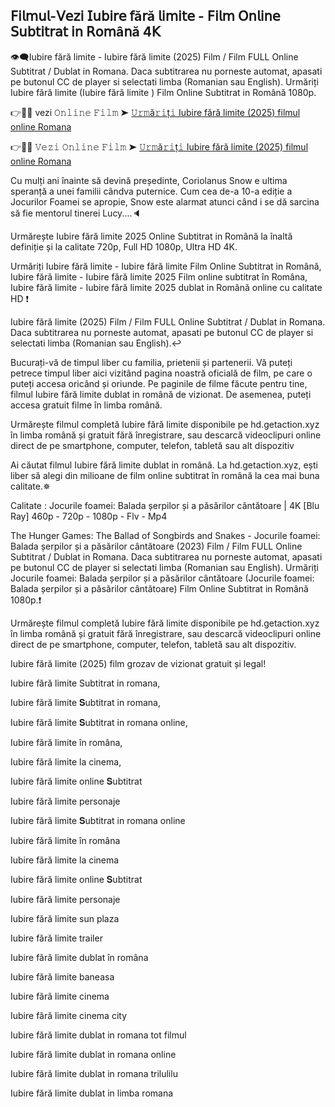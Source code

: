 ## 𝖥𝗂𝗅𝗆𝗎𝗅-𝖵𝖾𝗓𝗂 𝖨𝗎𝖻𝗂𝗋𝖾 𝖿ă𝗋ă 𝗅𝗂𝗆𝗂𝗍𝖾 - 𝖥𝗂𝗅𝗆 𝖮𝗇𝗅𝗂𝗇𝖾 𝖲𝗎𝖻𝗍𝗂𝗍𝗋𝖺𝗍 𝗂𝗇 𝖱𝗈𝗆â𝗇ă 4𝖪

👁‍🗨Iubire fără limite - Iubire fără limite (2025) Film / Film FULL Online Subtitrat / Dublat in Romana. Daca subtitrarea nu porneste automat, apasati pe butonul CC de player si selectati limba (Romanian sau English). Urmăriți Iubire fără limite (Iubire fără limite ) Film Online Subtitrat in Română 1080p.

👉📌✅ vezi 𝙾𝚗𝚕𝚒𝚗𝚎 𝙵𝚒𝚕𝚖 ➤ [𝚄𝚛𝚖ă𝚛𝚒ț𝚒 Iubire fără limite (2025) filmul online Romana](https://tinyurl.com/sd4u4ayx)

👉📌✅ 𝚅𝚎𝚣𝚒 𝙾𝚗𝚕𝚒𝚗𝚎 𝙵𝚒𝚕𝚖 ➤ [𝚄𝚛𝚖ă𝚛𝚒ț𝚒 Iubire fără limite (2025) filmul online Romana](https://tinyurl.com/sd4u4ayx)

Cu mulți ani înainte să devină președinte, Coriolanus Snow e ultima speranță a unei familii cândva puternice. Cum cea de-a 10-a ediție a Jocurilor Foamei se apropie, Snow este alarmat atunci când i se dă sarcina să fie mentorul tinerei Lucy....🔈

Urmărește Iubire fără limite 2025 Online Subtitrat in Română la înaltă definiție și la calitate 720p, Full HD 1080p, Ultra HD 4K.

Urmăriți Iubire fără limite - Iubire fără limite Film Online Subtitrat in Română, Iubire fără limite - Iubire fără limite 2025 Film online subtitrat în Româna, Iubire fără limite - Iubire fără limite 2025 dublat in Română online cu calitate HD️ ❗️

Iubire fără limite (2025) Film / Film FULL Online Subtitrat / Dublat in Romana. Daca subtitrarea nu porneste automat, apasati pe butonul CC de player si selectati limba (Romanian sau English).↩️

Bucurați-vă de timpul liber cu familia, prietenii și partenerii. Vă puteți petrece timpul liber aici vizitând pagina noastră oficială de film, pe care o puteți accesa oricând și oriunde. Pe paginile de filme făcute pentru tine, filmul Iubire fără limite dublat in română de vizionat. De asemenea, puteți accesa gratuit filme în limba română.

Urmărește filmul completă Iubire fără limite disponibile pe hd.getaction.xyz în limba română și gratuit fără înregistrare, sau descarcă videoclipuri online direct de pe smartphone, computer, telefon, tabletă sau alt dispozitiv 

Ai căutat filmul Iubire fără limite dublat in română. La hd.getaction.xyz, ești liber să alegi din milioane de film online subtitrat în română la cea mai buna calitate.✵

Calitate : Jocurile foamei: Balada șerpilor și a păsărilor cântătoare | 4K [Blu Ray] 460p - 720p - 1080p - Flv - Mp4

The Hunger Games: The Ballad of Songbirds and Snakes - Jocurile foamei: Balada șerpilor și a păsărilor cântătoare (2023) Film / Film FULL Online Subtitrat / Dublat in Romana. Daca subtitrarea nu porneste automat, apasati pe butonul CC de player si selectati limba (Romanian sau English). Urmăriți Jocurile foamei: Balada șerpilor și a păsărilor cântătoare (Jocurile foamei: Balada șerpilor și a păsărilor cântătoare) Film Online Subtitrat in Română 1080p.❗️

Urmărește filmul completă Iubire fără limite disponibile pe hd.getaction.xyz în limba română și gratuit fără înregistrare, sau descarcă videoclipuri online direct de pe smartphone, computer, telefon, tabletă sau alt dispozitiv.

Iubire fără limite (2025) film grozav de vizionat gratuit și legal!

Iubire fără limite Subtitrat in romana,

Iubire fără limite 𝐒ubtitrat in romana,

Iubire fără limite 𝐒ubtitrat in romana online,

Iubire fără limite în româna,

Iubire fără limite la cinema,

Iubire fără limite online 𝐒ubtitrat

Iubire fără limite personaje

Iubire fără limite 𝐒ubtitrat in romana online

Iubire fără limite în româna

Iubire fără limite la cinema

Iubire fără limite online 𝐒ubtitrat

Iubire fără limite personaje

Iubire fără limite sun plaza

Iubire fără limite trailer

Iubire fără limite dublat în româna

Iubire fără limite baneasa

Iubire fără limite cinema

Iubire fără limite cinema city

Iubire fără limite dublat in romana tot filmul

Iubire fără limite dublat in romana online

Iubire fără limite dublat in romana trilulilu

Iubire fără limite dublat in limba romana
